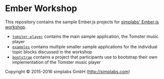# Ember Workshop

This repository contains the sample Ember.js projects for
[simplabs' Ember.js workshop](http://ember-workshop.simplabs.com).

* [`tomster-player`](https://github.com/simplabs/ember-workshop/tree/master/tomster-player)
  contains the main sample application, the Tomster music player
* [`examples`](https://github.com/simplabs/ember-workshop/tree/master/examples)
  contains multiple smaller sample applications for the individual topic blocks
  discussed in the workshop
* [`bootstrap`](https://github.com/simplabs/ember-workshop/tree/master/bootstrap)
  contains a project that participants use to bootstrap their own
  implementation of the Tomster music player

Copyright &copy; 2015-2016 simplabs GmbH (http://simplabs.com)

